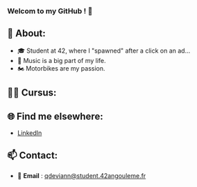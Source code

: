 ### Welcom to my GitHub ! 👋 ###

## 🌟 About:
- 🎓 Student at 42, where I "spawned" after a click on an ad...
- 🎵 Music is a big part of my life.
- 🏍️ Motorbikes are my passion.

## 👨‍🎓 Cursus:


## 🌐 Find me elsewhere:
- [LinkedIn](https://linkedin.com/in/quentin-devianne-b507ab344)

## 📫 Contact:
- 💌 **Email** : qdeviann@student.42angouleme.fr
